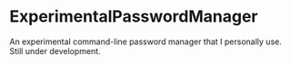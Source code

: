 # ExperimentalPasswordManager
An experimental command-line password manager that I personally use. Still under development.
